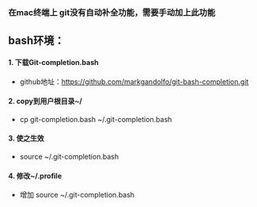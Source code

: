 ### 在mac终端上 git没有自动补全功能，需要手动加上此功能


## bash环境：
#### 1. 下载Git-completion.bash
* github地址：https://github.com/markgandolfo/git-bash-completion.git

#### 2. copy到用户根目录~/
* cp git-completion.bash ~/.git-completion.bash

#### 3. 使之生效
* source ~/.git-completion.bash

#### 4. 修改~/.profile
* 增加 source ~/.git-completion.bash

